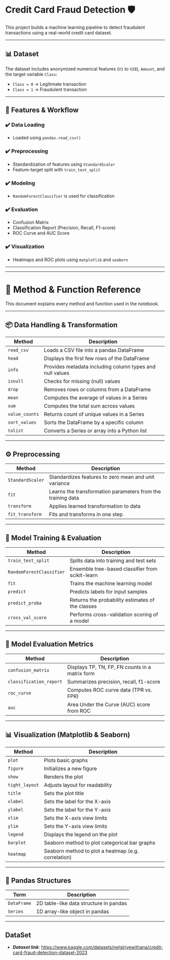 # Credit Card Fraud Detection 🛡️

This project builds a machine learning pipeline to detect fraudulent transactions using a real-world credit card dataset.

---

## 📊 Dataset

The dataset includes anonymized numerical features (`V1` to `V28`), `Amount`, and the target variable `Class`:
- `Class = 0` → Legitimate transaction  
- `Class = 1` → Fraudulent transaction

---

## 🔧 Features & Workflow

### ✔️ Data Loading
- Loaded using `pandas.read_csv()`

### ✔️ Preprocessing
- Standardization of features using `StandardScaler`  
- Feature-target split with `train_test_split`

### ✔️ Modeling
- `RandomForestClassifier` is used for classification

### ✔️ Evaluation
- Confusion Matrix
- Classification Report (Precision, Recall, F1-score)
- ROC Curve and AUC Score

### ✔️ Visualization
- Heatmaps and ROC plots using `matplotlib` and `seaborn`

---
___
# 📘 Method & Function Reference

This document explains every method and function used in the notebook.

---

## 📦 Data Handling & Transformation

| Method         | Description                                              |
|----------------|----------------------------------------------------------|
| `read_csv`     | Loads a CSV file into a pandas DataFrame                 |
| `head`         | Displays the first few rows of the DataFrame             |
| `info`         | Provides metadata including column types and null values |
| `isnull`       | Checks for missing (null) values                         |
| `drop`         | Removes rows or columns from a DataFrame                 |
| `mean`         | Computes the average of values in a Series               |
| `sum`          | Computes the total sum across values                     |
| `value_counts` | Returns count of unique values in a Series               |
| `sort_values`  | Sorts the DataFrame by a specific column                 |
| `tolist`       | Converts a Series or array into a Python list            |

---

## ⚙️ Preprocessing

| Method           | Description                                                     |
|------------------|-----------------------------------------------------------------|
| `StandardScaler` | Standardizes features to zero mean and unit variance            |
| `fit`            | Learns the transformation parameters from the training data     |
| `transform`      | Applies learned transformation to data                          |
| `fit_transform`  | Fits and transforms in one step                                 |

---

## 🎯 Model Training & Evaluation

| Method                | Description                                                        |
|------------------------|--------------------------------------------------------------------|
| `train_test_split`     | Splits data into training and test sets                           |
| `RandomForestClassifier` | Ensemble tree-based classifier from scikit-learn              |
| `fit`                  | Trains the machine learning model                                 |
| `predict`              | Predicts labels for input samples                                |
| `predict_proba`        | Returns the probability estimates of the classes                 |
| `cross_val_score`      | Performs cross-validation scoring of a model                     |

---

## 🧪 Model Evaluation Metrics

| Method                | Description                                                     |
|------------------------|-----------------------------------------------------------------|
| `confusion_matrix`     | Displays TP, TN, FP, FN counts in a matrix form                |
| `classification_report`| Summarizes precision, recall, f1-score                         |
| `roc_curve`            | Computes ROC curve data (TPR vs. FPR)                          |
| `auc`                  | Area Under the Curve (AUC) score from ROC                      |

---

## 📊 Visualization (Matplotlib & Seaborn)

| Method        | Description                                          |
|---------------|------------------------------------------------------|
| `plot`        | Plots basic graphs                                   |
| `figure`      | Initializes a new figure                             |
| `show`        | Renders the plot                                     |
| `tight_layout`| Adjusts layout for readability                       |
| `title`       | Sets the plot title                                  |
| `xlabel`      | Sets the label for the X-axis                        |
| `ylabel`      | Sets the label for the Y-axis                        |
| `xlim`        | Sets the X-axis view limits                          |
| `ylim`        | Sets the Y-axis view limits                          |
| `legend`      | Displays the legend on the plot                      |
| `barplot`     | Seaborn method to plot categorical bar graphs        |
| `heatmap`     | Seaborn method to plot a heatmap (e.g. correlation)  |

---

## 🧱 Pandas Structures

| Term        | Description                            |
|-------------|----------------------------------------|
| `DataFrame` | 2D table-like data structure in pandas |
| `Series`    | 1D array-like object in pandas         |

---

## DataSet
* ***Dataset link***: https://www.kaggle.com/datasets/nelgiriyewithana/credit-card-fraud-detection-dataset-2023



